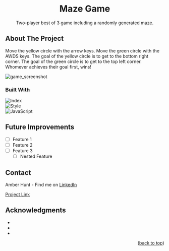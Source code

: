 <h1 align="center">Maze Game</h1>

<p align="center">Two-player best of 3 game including a randomly generated maze.</p>

<!-- ABOUT THE PROJECT -->
## About The Project

<p>Move the yellow circle with the arrow keys. Move the green circle with the AWDS keys. The goal of the yellow circle is to get to the bottom right corner. The goal of the green circle is to get to the top left corner. Whomever achieves their goal first, wins!</p>

![game_screenshot](https://user-images.githubusercontent.com/122638466/223016211-77894406-5b21-44d7-b45a-cc22004b95f0.png)

### Built With

 ![Index](https://img.shields.io/badge/HTML5-E34F26?style=for-the-badge&logo=html5&logoColor=white)  
 ![Style](https://img.shields.io/badge/CSS3-1572B6?style=for-the-badge&logo=css3&logoColor=white)   
 ![JavaScript](https://img.shields.io/badge/JavaScript-323330?style=for-the-badge&logo=javascript&logoColor=F7DF1E)

<!-- FUTURE IMPROVEMENTS -->
## Future Improvements

- [ ] Feature 1
- [ ] Feature 2
- [ ] Feature 3
    - [ ] Nested Feature

<!-- CONTACT -->
## Contact

Amber Hunt - Find me on [LinkedIn](https://www.linkedin.com/in/amber-hunt-90b612263/)

[Project Link](https://amberhunt955.github.io/maze-game/)

<!-- ACKNOWLEDGMENTS -->
## Acknowledgments

* []()
* []()
* []()

<p align="right">(<a href="#readme-top">back to top</a>)</p>
